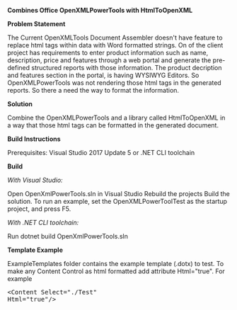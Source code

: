 <b>Combines Office OpenXMLPowerTools with HtmlToOpenXML</b> 

<b>Problem Statement</b>
   
   The Current OpenXMLTools Document Assembler doesn't have feature to replace html tags within data with Word formatted strings. 
   On of the client project has requirements to enter product information such as name, description, price and features through a web      portal and generate the pre-defined structured reports with those information. The product decription and features section in the        portal, is having WYSIWYG Editors. So OpenXMLPowerTools was not rendering those html tags in the generated reports. So there a need      the way to format the information.
   
<b>Solution</b>

   Combine the OpenXMLPowerTools and a library called HtmlToOpenXML in a way that those html tags can be formatted in the generated document.

<b>Build Instructions</b>

  Prerequisites: Visual Studio 2017 Update 5 or .NET CLI toolchain

<b>Build</b>

  <i>With Visual Studio:</i>

   Open OpenXmlPowerTools.sln in Visual Studio
   Rebuild the projects
   Build the solution.
   To run an example, set the OpenXMLPowerToolTest as the startup project, and press F5.

  <i>With .NET CLI toolchain:</i>

   Run dotnet build OpenXmlPowerTools.sln
   
 <b>Template Example</b>
 
   ExampleTemplates folder contains the example template (.dotx) to test. To make any Content Control as html formatted add attribute          Html="true". 
   For example <pre>&lt;Content Select="./Test" Html="true"/&gt;</pre>
